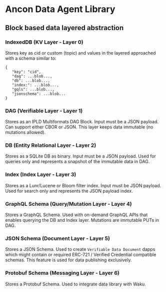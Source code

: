 # Ancon Data Agent Library


## Block based data layered abstraction

### IndexedDB (KV Layer - Layer 0)

Stores key as cid or custom (topic) and values in the layered approached with a schema similar to:

```
{
   "key": "cid",
   "dag": ...blob...,
   "db": ...blob...,
   "index:": ...blob...,
   "gqls": ...blob...,
   "jsonschema": ...blob...
}
```

### DAG  (Verifiable Layer - Layer 1)  

Stores as an IPLD Multiformats DAG Block. Input must be a JSON payload. Can support either CBOR or JSON. This layer keeps data immutable (no mutations allowed).

### DB (Entity Relational Layer - Layer 2) 

Stores as a SQLite DB as binary. Input must be a JSON payload. Used for queries only and represents a snapshot of the immutable data in DAG.

### Index (Index Layer - Layer 3)  

Stores as a Lunr/Lucene or Bloom filter index. Input must be JSON payload. Used for search only and represents the JSON payload index.

### GraphQL Schema (Query/Mutation Layer - Layer 4)

Stores a GraphQL Schema. Used with on-demand GraphQL APIs that enables querying the DB and Index layer. Mutations are immutable PUTs in DAG.

### JSON Schema (Document Layer - Layer 5)

Stores a JSON Schema. Used to create `Verifiable Data Document`  dapps which  might contain or required ERC-721 / Verified Credential compatible schemas. This feature is used for data publishing exclusively.

### Protobuf Schema (Messaging Layer - Layer 6)

Stores a Protobuf Schema. Used to integrate data library with Waku.

